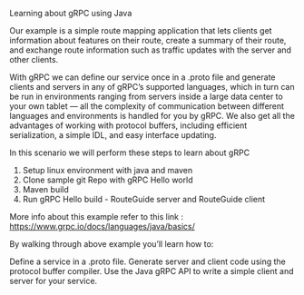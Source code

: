 Learning about gRPC using Java 

Our example is a simple route mapping application that lets clients get information about features on their route, create a summary of their route, and exchange route information such as traffic updates with the server and other clients.

With gRPC we can define our service once in a .proto file and generate clients and servers in any of gRPC’s supported languages, which in turn can be run in environments ranging from servers inside a large data center to your own tablet — all the complexity of communication between different languages and environments is handled for you by gRPC. We also get all the advantages of working with protocol buffers, including efficient serialization, a simple IDL, and easy interface updating.

In this scenario we will perform these steps to learn about gRPC  

1. Setup linux environment with java and maven 
1. Clone sample git Repo with gRPC Hello world 
1. Maven build
1. Run gRPC Hello build - RouteGuide server and RouteGuide client 

More info about this example refer to this link : https://www.grpc.io/docs/languages/java/basics/

By walking through above example you’ll learn how to:

Define a service in a .proto file.
Generate server and client code using the protocol buffer compiler.
Use the Java gRPC API to write a simple client and server for your service.
